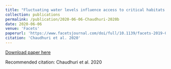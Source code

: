 ```yaml
---
title: "Fluctuating water levels influence access to critical habitats for threatened Cowichan Lake lamprey."
collection: publications
permalink: /publication/2020-06-06-Chaudhuri-2020b
date: 2020-06-06
venue: 'Facets'
paperurl: 'https://www.facetsjournal.com/doi/full/10.1139/facets-2019-0054'
citation: 'Chaudhuri et al. 2020'
---
```


<a href='https://www.facetsjournal.com/doi/full/10.1139/facets-2019-0054'>Download paper here</a>

Recommended citation: Chaudhuri et al. 2020